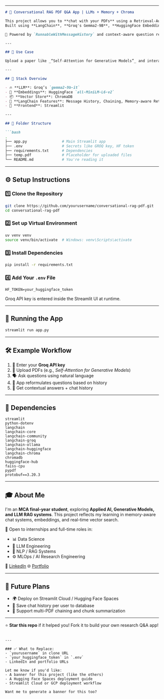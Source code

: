 
---

````markdown
# 🧾 Conversational RAG PDF Q&A App | LLMs + Memory + Chroma

This project allows you to **chat with your PDFs** using a Retrieval-Augmented Generation (RAG) pipeline.  
Built using **LangChain**, **Groq's Gemma2-9B**, **HuggingFace Embeddings**, and **Chroma DB**, the app supports real-time conversation with memory using uploaded research papers.

🧠 Powered by `RunnableWithMessageHistory` and context-aware question reformulation.

---

## 📌 Use Case

Upload a paper like _“Self-Attention for Generative Models”_ and interactively ask questions while preserving chat memory — similar to ChatGPT browsing mode, but local and focused on your documents.

---

## 🧩 Stack Overview

- 🔥 **LLM**: Groq’s `gemma2-9b-it`
- 🧠 **Embeddings**: HuggingFace `all-MiniLM-L6-v2`
- 📦 **Vector Store**: ChromaDB
- 🧠 **LangChain Features**: Message History, Chaining, Memory-aware Retrieval
- 💬 **Frontend**: Streamlit

---

## 📁 Folder Structure

```bash
.
├── app.py                # Main Streamlit app
├── .env                  # Secrets like GROQ key, HF token
├── requirements.txt      # Dependencies
├── temp.pdf              # Placeholder for uploaded files
└── README.md             # You're reading it
````

---

## ⚙️ Setup Instructions

### 1️⃣ Clone the Repository

```bash
git clone https://github.com/yourusername/conversational-rag-pdf.git
cd conversational-rag-pdf
```

### 2️⃣ Set up Virtual Environment

```bash
uv venv venv
source venv/bin/activate  # Windows: venv\Scripts\activate
```

### 3️⃣ Install Dependencies

```bash
pip install -r requirements.txt
```

### 4️⃣ Add Your `.env` File

```env
HF_TOKEN=your_huggingface_token
```

Groq API key is entered inside the Streamlit UI at runtime.

---

## 🚀 Running the App

```bash
streamlit run app.py
```

---

## 🛠️ Example Workflow

1. 🔑 Enter your **Groq API key**
2. 📄 Upload PDFs (e.g., *Self-Attention for Generative Models*)
3. 🗣️ Ask questions using natural language
4. 🧠 App reformulates questions based on history
5. 💬 Get contextual answers + chat history

---

## 🧪 Dependencies

```
streamlit
python-dotenv
langchain
langchain-core
langchain-community
langchain-groq
langchain-ollama
langchain-huggingface
langchain-chroma
chromadb
huggingface-hub
faiss-cpu
pypdf
protobuf==3.20.3
```

---

## 🎓 About Me

I'm an **MCA final-year student**, exploring **Applied AI, Generative Models, and LLM RAG systems**.
This project reflects my learning in memory-aware chat systems, embeddings, and real-time vector search.

📌 Open to internships and full-time roles in:

* 📊 Data Science
* 🤖 LLM Engineering
* 🧠 NLP / RAG Systems
* ⚙️ MLOps / AI Research Engineering

🔗 [LinkedIn](https://www.linkedin.com/in/yourname)
🌐 [Portfolio](https://yourwebsite.com)

---

## 🧭 Future Plans

* 🌍 Deploy on Streamlit Cloud / Hugging Face Spaces
* 💾 Save chat history per user to database
* 🔗 Support multi-PDF chaining and chunk summarization

---

⭐ **Star this repo** if it helped you! Fork it to build your own research Q\&A app!

```

---

### ✅ What to Replace:
- `yourusername` in clone URL
- `your_huggingface_token` in `.env`
- LinkedIn and portfolio URLs

Let me know if you'd like:
- A banner for this project (like the others)
- A Hugging Face Spaces deployment guide
- Streamlit Cloud or GCP deployment workflow

Want me to generate a banner for this too?
```
